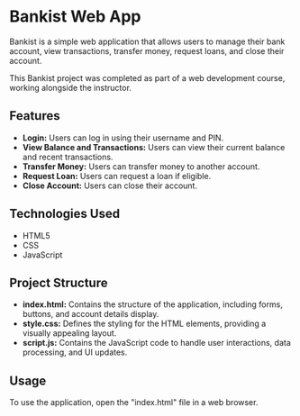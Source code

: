# Bankist Web App

Bankist is a simple web application that allows users to manage their bank account, view transactions, transfer money, request loans, and close their account.

This Bankist project was completed as part of a web development course, working alongside the instructor.

## Features

- **Login:** Users can log in using their username and PIN.
- **View Balance and Transactions:** Users can view their current balance and recent transactions.
- **Transfer Money:** Users can transfer money to another account.
- **Request Loan:** Users can request a loan if eligible.
- **Close Account:** Users can close their account.

## Technologies Used

- HTML5
- CSS
- JavaScript

## Project Structure

- **index.html:** Contains the structure of the application, including forms, buttons, and account details display.
- **style.css:** Defines the styling for the HTML elements, providing a visually appealing layout.
- **script.js:** Contains the JavaScript code to handle user interactions, data processing, and UI updates.

## Usage

To use the application, open the "index.html" file in a web browser.
